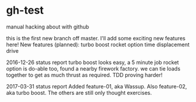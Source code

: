 # gh-test
manual hacking about with github

this is the first new branch off master. I'll add some exciting new features here!
New features (planned):
turbo boost
rocket option
time displacement drive

2016-12-26 status report
turbo boost looks easy, a 5 minute job
rocket option is do-able too, found a nearby firework factory. we can tie loads together to get as much thrust as required.
TDD proving harder!

2017-03-31 status report
Added feature-01, aka Wassup.
Also feature-02, aka turbo boost.
The others are still only thought exercises.
